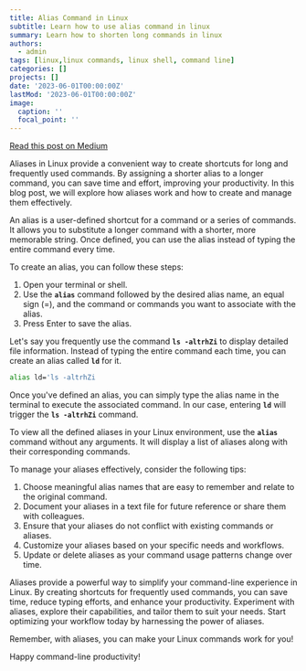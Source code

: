 ```yaml
---
title: Alias Command in Linux
subtitle: Learn how to use alias command in linux
summary: Learn how to shorten long commands in linux
authors:
  - admin
tags: [linux,linux commands, linux shell, command line]
categories: []
projects: []
date: '2023-06-01T00:00:00Z'
lastMod: '2023-06-01T00:00:00Z'
image:
  caption: ''
  focal_point: ''
---
```

[Read this post on Medium](https://mohibulalam75.medium.com/alias-command-in-linux-bd790c29897e)

Aliases in Linux provide a convenient way to create shortcuts for long and frequently used commands. By assigning a shorter alias to a longer command, you can save time and effort, improving your productivity. In this blog post, we will explore how aliases work and how to create and manage them effectively.

An alias is a user-defined shortcut for a command or a series of commands. It allows you to substitute a longer command with a shorter, more memorable string. Once defined, you can use the alias instead of typing the entire command every time.

To create an alias, you can follow these steps:

1. Open your terminal or shell.
2. Use the **`alias`** command followed by the desired alias name, an equal sign (=), and the command or commands you want to associate with the alias.
3. Press Enter to save the alias.

Let's say you frequently use the command **`ls -altrhZi`** to display detailed file information. Instead of typing the entire command each time, you can create an alias called **`ld`** for it.

```sh
alias ld='ls -altrhZi
```

Once you've defined an alias, you can simply type the alias name in the terminal to execute the associated command. In our case, entering **`ld`** will trigger the **`ls -altrhZi`** command.

To view all the defined aliases in your Linux environment, use the **`alias`** command without any arguments. It will display a list of aliases along with their corresponding commands.

To manage your aliases effectively, consider the following tips:

1. Choose meaningful alias names that are easy to remember and relate to the original command.
2. Document your aliases in a text file for future reference or share them with colleagues.
3. Ensure that your aliases do not conflict with existing commands or aliases.
4. Customize your aliases based on your specific needs and workflows.
5. Update or delete aliases as your command usage patterns change over time.

Aliases provide a powerful way to simplify your command-line experience in Linux. By creating shortcuts for frequently used commands, you can save time, reduce typing efforts, and enhance your productivity. Experiment with aliases, explore their capabilities, and tailor them to suit your needs. Start optimizing your workflow today by harnessing the power of aliases.

Remember, with aliases, you can make your Linux commands work for you!

Happy command-line productivity!
